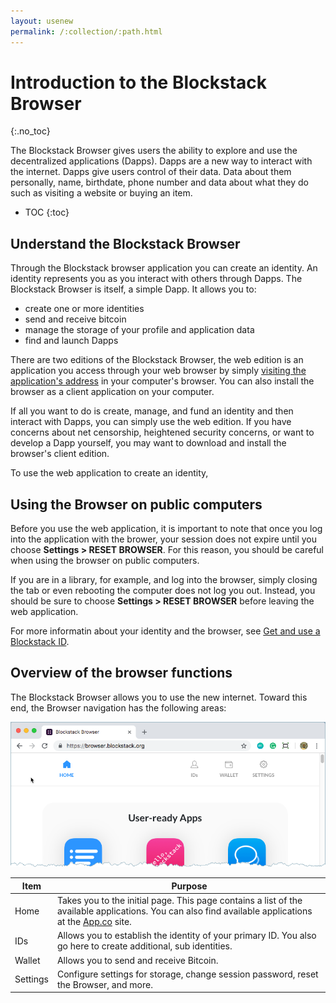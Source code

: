 ```yaml
---
layout: usenew
permalink: /:collection/:path.html
---
```

# Introduction to the Blockstack Browser

{:.no_toc}

The Blockstack Browser gives users the ability to explore and use the
decentralized applications (Dapps). Dapps are a new way to interact with the
internet. Dapps give users control of their data. Data about them personally,
name, birthdate, phone number and data about what they do such as visiting a
website or buying an item.

* TOC
{:toc}


## Understand the Blockstack Browser

Through the Blockstack browser application you can create an identity. An identity
represents you as you interact with others through Dapps. The Blockstack
Browser is itself, a simple Dapp. It allows you to:

* create one or more identities
* send and receive bitcoin
* manage the storage of your profile and application data
* find and launch Dapps

There are two editions of the Blockstack Browser, the web edition is an
application you access through your web browser by simply <a
href="https://browser.blockstack.org/" target="\_blank">visiting the application's
address</a> in your computer's browser. You can also install the browser as a
client application on your computer.

If all you want to do is create, manage, and fund an identity and then interact
with Dapps, you can simply use the web edition. If you have concerns about net
censorship, heightened security concerns, or want to develop a Dapp yourself, you may
want to download and install the browser's client edition.

To use the web application to create an identity,

## Using the Browser on public computers

Before you use the web application, it is important to note that once you log
into the application with the brower, your session does not expire until you
choose **Settings > RESET BROWSER**.  For this reason, you should be careful
when using the browser on public computers.

If you are in a library, for example, and log into the browser, simply
closing the tab or even rebooting the computer does not log you out. Instead,
you should be sure to choose **Settings > RESET BROWSER** before leaving the web
application.

For more informatin about your identity and the browser, see [Get and use a Blockstack ID](ids-introduction).

## Overview of the browser functions

The Blockstack Browser allows you to use the new internet. Toward this end, the Browser navigation has the following areas:

![](images/navigation-top.png)

<table class="uk-table">
  <thead>
    <th>Item</th>
    <th>Purpose</th>
  </thead>
<tbody>  
<tr>
    <td>Home</td>
    <td>Takes you to the initial page. This page contains a list of the available applications. You can also find available applications at the <a href="https://app.co/blockstack" target="\_blank">App.co</a> site.</td>
  </tr>
  <tr>
    <td>IDs</td>
    <td>Allows you to establish the identity of your primary ID. You also go here to create additional, sub identities.</td>
  </tr>
  <tr>
    <td>Wallet</td>
    <td>Allows you to send and receive Bitcoin.</td>
  </tr>
  <tr>
    <td>Settings</td>
    <td>Configure settings for storage, change session password, reset the Browser, and more.</td>
  </tr>
  </tbody>
</table>
